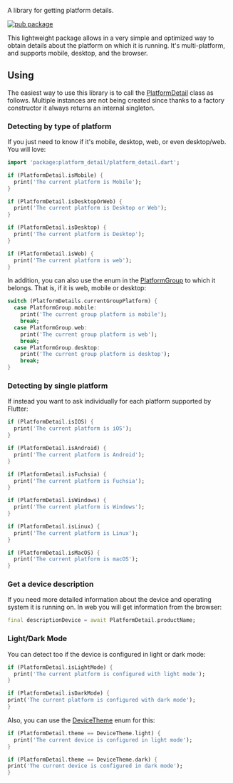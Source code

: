 A library for getting platform details.

[![pub package](https://img.shields.io/pub/v/http.svg)](https://pub.dev/packages/platform_detail)

This lightweight package allows in a very simple and optimized way to obtain details about the platform on which it is running. It's multi-platform, and supports mobile, desktop,
and the browser.

## Using

The easiest way to use this library is to call the [PlatformDetail][] class as follows. 
Multiple instances are not being created since thanks to a factory constructor it always 
returns an internal singleton.

### Detecting by type of platform
If you just need to know if it's mobile, desktop, web, or even desktop/web. You will love:

```dart
import 'package:platform_detail/platform_detail.dart';

if (PlatformDetail.isMobile) {
  print('The current platform is Mobile');
}  

if (PlatformDetail.isDesktopOrWeb) {
  print('The current platform is Desktop or Web');
}

if (PlatformDetail.isDesktop) {
  print('The current platform is Desktop');
}

if (PlatformDetail.isWeb) {
  print('The current platform is web');
}
```

In addition, you can also use the enum in the [PlatformGroup][] to which it belongs. That is, if it is web, mobile or desktop:

```dart
switch (PlatformDetails.currentGroupPlatform) {
  case PlatformGroup.mobile:
    print('The current group platform is mobile');
    break;
  case PlatformGroup.web:
    print('The current group platform is web');
    break;
  case PlatformGroup.desktop:
    print('The current group platform is desktop');
    break;
}
```

### Detecting by single platform
If instead you want to ask individually for each platform supported by Flutter:

```dart
if (PlatformDetail.isIOS) {
  print('The current platform is iOS');
}

if (PlatformDetail.isAndroid) {
  print('The current platform is Android');
}

if (PlatformDetail.isFuchsia) {
  print('The current platform is Fuchsia');
}

if (PlatformDetail.isWindows) {
  print('The current platform is Windows');
}

if (PlatformDetail.isLinux) {
  print('The current platform is Linux');
}

if (PlatformDetail.isMacOS) {
  print('The current platform is macOS');
}
```


### Get a device description
If you need more detailed information about the device and operating system it is running on. In web you will get information from the browser:
```dart
final descriptionDevice = await PlatformDetail.productName;
```

### Light/Dark Mode
You can detect too if the device is configured in light or dark mode:

```dart
if (PlatformDetail.isLightMode) {
  print('The current platform is configured with light mode');
}

if (PlatformDetail.isDarkMode) {
print('The current platform is configured with dark mode');
}
```

Also, you can use the [DeviceTheme][] enum for this:

```dart
if (PlatformDetail.theme == DeviceTheme.light) {
  print('The current device is configured in light mode');
}

if (PlatformDetail.theme == DeviceTheme.dark) {
print('The current device is configured in dark mode');
}
```

[PlatformDetail]: https://github.com/vicajilau/platform_detail/blob/master/lib/src/platform_detail.dart
[PlatformGroup]: https://github.com/vicajilau/platform_detail/blob/master/lib/src/platform_detail.dart
[DeviceTheme]: https://github.com/vicajilau/platform_detail/blob/master/lib/src/platform_detail.dart